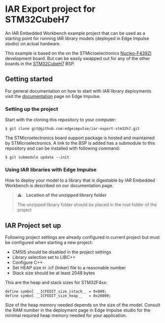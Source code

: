 # IAR Export project for STM32CubeH7

An IAR Embedded Workbench example project that can be used as a starting point for running IAR library models (deployed in Edge Impulse studio) on actual hardware.

This example is based on the on the STMicroelectronics [Nucleo-F439ZI](https://www.st.com/en/evaluation-tools/nucleo-f439zi.html) development board. But can be easily swapped out for any of the other boards in the [STM32CubeH7](https://github.com/STMicroelectronics/STM32CubeH7) BSP.

## Getting started

For general documentation on how to start with IAR library deployments visit the [documentation](https://docs.edgeimpulse.com/docs/run-inference/iar-library.md) page on Edge Impulse.

### Setting up the project

Start with the cloning this repository to your computer:
```
$ git clone git@github.com:edgeimpulse/iar-export-stm32h7.git
```
The STMicroelectronics board support package is hosted and maintained by STMicroelectronics. A link to the BSP is added has a submodule to this repository and can be installed with following command:
```
$ git submodule update --init
```

### Using IAR libraries with Edge Impulse

How to deploy your model to a library that is digestable by IAR Embedded Workbench is described on our documentation page.

> ⚠️ **Location of the unzipped library folder**
>
> The unzipped library folder should be placed in the root folder of the project

## IAR Project set up

Following project settings are already configured in current project but must be configured when starting a new project:

- CMSIS should be disabled in the project settings
- Library selection set to LIBC++
- Configure C++
- Set HEAP size in .icf (linker) file to a reasonable number
- Stack size should be at least 2048 bytes

This are the heap and stack sizes for STM32F4xx:

```
define symbol __ICFEDIT_size_cstack__ = 0x800;
define symbol __ICFEDIT_size_heap__   = 0x20000;
```

Size of the heap memory needed depends on the size of the model. Consult the RAM number in the deployment page in Edge Impulse studio for the minimal required heap memory needed for your application.